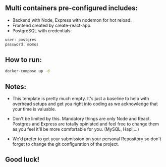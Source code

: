 ## Multi containers pre-configured includes:

- Backend with Node, Express with nodemon for hot reload.
- Frontend created by create-react-app.
- PostgreSQL with credentials:
```sh
user: postgres
password: momos
```

## How to run:

```sh
docker-compose up -d
```

## Notes:
- This template is pretty much empty. It's just a baseline to help with overhead setups and get you right into coding as we acknowledge that your time is valuable.

- Don't be limited by this. Mandatory things are only Node and React. Postgres and Express are totally opiniated and feel free to change them as you feel it'll be more comfortable for you. (MySQL, Hapi,...)

- We'd prefer to get your submission on your personal Repository so don't forget to change the git configuration of the project.

## Good luck!